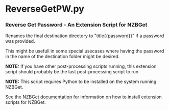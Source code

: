 # ReverseGetPW.py

### Reverse Get Password - An Extension Script for NZBGet

Renames the final destination directory to "title{{password}}" if a password was provided.

This might be usefull in some special usecases where having the password in the name of the destination folder might be desired.

__NOTE:__ If you have other post-processing scripts running, this extension script should probably be the last post-processing script to run

__NOTE:__ This script requires Python to be installed on the system running NZBGet.

See the [NZBGet documentation](https://nzbget.net/extension-scripts) for information on how to install extension scripts for NZBGet.
